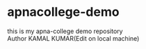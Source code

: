 # apnacollege-demo
this is my apna-college demo repository
<br>
Author KAMAL KUMAR(Edit on local machine)
